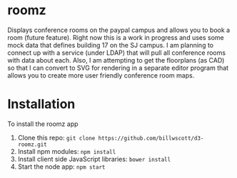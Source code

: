 # roomz

Displays conference rooms on the paypal campus and allows you to book a room (future feature). Right now this is a work in progress and uses some mock data that defines building 17 on the SJ campus. I am planning to connect up with a service (under LDAP) that will pull all conference rooms with data about each. Also, I am attempting to get the floorplans (as CAD) so that I can convert to SVG for rendering in a separate editor program that allows you to create more user friendly conference room maps.

# Installation 
To install the roomz app

1. Clone this repo: `git clone https://github.com/billwscott/d3-roomz.git`
2. Install npm modules: `npm install`
3. Install client side JavaScript libraries: `bower install`
4. Start the node app: `npm start`
